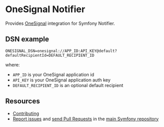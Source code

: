 OneSignal Notifier
==================

Provides [OneSignal](https://documentation.onesignal.com/reference/create-notification) integration for Symfony Notifier.

DSN example
-----------

```
ONESIGNAL_DSN=onesignal://APP_ID:API_KEY@default?defaultRecipientId=DEFAULT_RECIPIENT_ID
```

where:
 - `APP_ID` is your OneSignal application id
 - `API_KEY` is your OneSignal application auth key
 - `DEFAULT_RECIPIENT_ID` is an optional default recipient


Resources
---------

 * [Contributing](https://symfony.com/doc/current/contributing/index.html)
 * [Report issues](https://github.com/symfony/symfony/issues) and
   [send Pull Requests](https://github.com/symfony/symfony/pulls)
   in the [main Symfony repository](https://github.com/symfony/symfony)
